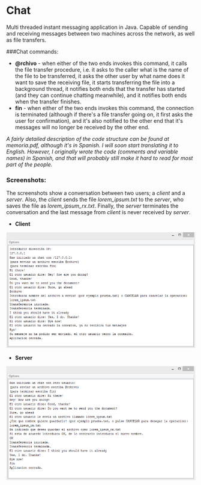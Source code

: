 # Chat

Multi threaded instant messaging application in Java. Capable of sending and receiving messages between two machines across the network, as well as file transfers.

###Chat commands:

- **@rchivo** - when either of the two ends invokes this command, it calls the file transfer procedure, i.e. it asks to the caller what is the name of the file to be transferred, it asks the other user by what name does it want to save the receiving file, it starts transferring the file into a background thread, it notifies both ends that the transfer has started (and they can continue chatting meanwhile), and it notifies both ends when the transfer finishes.
- **fin** - when either of the two ends invokes this command, the connection is terminated (although if there's a file transfer going on, it first asks the user for confirmation), and it's also notified to the other end that it's messages will no longer be received by the other end.

_A fairly detailed description of the code structure can be found at memoria.pdf, although it's in Spanish. I will soon start translating it to English. However, I originally wrote the code (comments and variable names) in Spanish, and that will probably still make it hard to read for most part of the people._

### Screenshots:

The screenshots show a conversation between two users; a _client_ and a _server_. Also, the _client_ sends the file _lorem_ipsum.txt_ to the _server_, who saves the file as _lorem_ipsum_rx.txt_. Finally, the _server_ terminates the conversation and the last message from _client_ is never received by _server_.

- **Client**

![Client](/chat/screenshots/chat_conversation_screenshot_client.png "Client")

- **Server**

![Server](/chat/screenshots/chat_conversation_screenshot_server.png "Server") 

